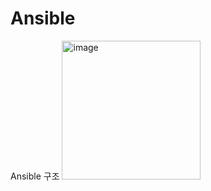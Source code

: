 # Ansible

Ansible 구조
<img width="222" alt="image" src="https://github.com/0JUU/Ansible/assets/97891349/e5885968-026e-416d-a780-f265aac3a642">

